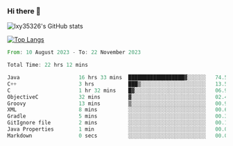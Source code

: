 ### Hi there 👋

<!--
**lxy35326/lxy35326** is a ✨ _special_ ✨ repository because its `README.md` (this file) appears on your GitHub profile.

Here are some ideas to get you started:

- 🔭 I’m currently working on ...
- 🌱 I’m currently learning ...
- 👯 I’m looking to collaborate on ...
- 🤔 I’m looking for help with ...
- 💬 Ask me about ...
- 📫 How to reach me: ...
- 😄 Pronouns: ...
- ⚡ Fun fact: ...
-->

![lxy35326's GitHub stats](https://github-readme-stats.vercel.app/api?username=lxy35326&show_icons=true)

[![Top Langs](https://github-readme-stats.vercel.app/api/top-langs/?username=anuraghazra&layout=compact)](https://github.com/anuraghazra/github-readme-stats)

<!--START_SECTION:waka-->

```rust
From: 10 August 2023 - To: 22 November 2023

Total Time: 22 hrs 12 mins

Java                   16 hrs 33 mins  ██████████████████▓░░░░░░   74.59 %
C++                    3 hrs           ███▒░░░░░░░░░░░░░░░░░░░░░   13.55 %
C                      1 hr 32 mins    █▓░░░░░░░░░░░░░░░░░░░░░░░   06.95 %
ObjectiveC             32 mins         ▓░░░░░░░░░░░░░░░░░░░░░░░░   02.48 %
Groovy                 13 mins         ▒░░░░░░░░░░░░░░░░░░░░░░░░   00.99 %
XML                    8 mins          ░░░░░░░░░░░░░░░░░░░░░░░░░   00.66 %
Gradle                 5 mins          ░░░░░░░░░░░░░░░░░░░░░░░░░   00.38 %
GitIgnore file         2 mins          ░░░░░░░░░░░░░░░░░░░░░░░░░   00.19 %
Java Properties        1 min           ░░░░░░░░░░░░░░░░░░░░░░░░░   00.08 %
Markdown               0 secs          ░░░░░░░░░░░░░░░░░░░░░░░░░   00.07 %
```

<!--END_SECTION:waka-->
